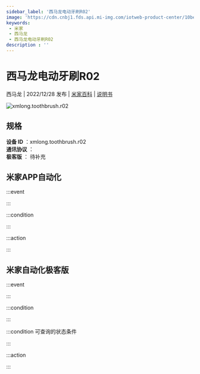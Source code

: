 ```yaml
---
sidebar_label: '西马龙电动牙刷R02'
image: 'https://cdn.cnbj1.fds.api.mi-img.com/iotweb-product-center/10bec4591bc87b3df0a54b9bb98f17ca_1667807175009.png?GalaxyAccessKeyId=AKVGLQWBOVIRQ3XLEW&Expires=9223372036854775807&Signature=OimhAeRAdkHcAC7ZRcM/+ceR5XQ='
keywords: 
 - 米家
 - 西马龙
 - 西马龙电动牙刷R02
description : ''
---
```

# 西马龙电动牙刷R02

西马龙 | 2022/12/28 发布 | [米家百科](https://home.mi.com/webapp/content/baike/product/index.html?model=xmlong.toothbrush.r02) | [说明书](https://home.mi.com/views/introduction.html?model=xmlong.toothbrush.r02&region=cn)

![xmlong.toothbrush.r02](https://cdn.cnbj1.fds.api.mi-img.com/iotweb-product-center/10bec4591bc87b3df0a54b9bb98f17ca_1667807175009.png?GalaxyAccessKeyId=AKVGLQWBOVIRQ3XLEW&Expires=9223372036854775807&Signature=OimhAeRAdkHcAC7ZRcM/+ceR5XQ=)

## 规格  
> 
**设备 ID** ：xmlong.toothbrush.r02  
**通讯协议** ：  
**极客版**  ： 待补充 


## 米家APP自动化  

:::event  

:::

:::condition  

:::

:::action   

:::

## 米家自动化极客版  

:::event  

:::

:::condition  

:::

:::condition 可查询的状态条件  

:::

:::action  

:::

        
